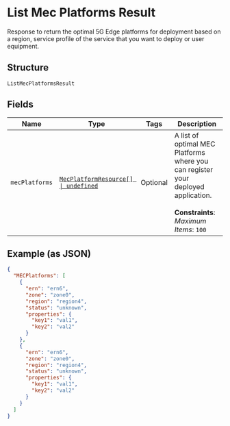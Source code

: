 
# List Mec Platforms Result

Response to return the optimal 5G Edge platforms for deployment based on a region, service profile of the service that you want to deploy or user equipment.

## Structure

`ListMecPlatformsResult`

## Fields

| Name | Type | Tags | Description |
|  --- | --- | --- | --- |
| `mecPlatforms` | [`MecPlatformResource[] \| undefined`](../../doc/models/mec-platform-resource.md) | Optional | A list of optimal MEC Platforms where you can register your deployed application.<br><br>**Constraints**: *Maximum Items*: `100` |

## Example (as JSON)

```json
{
  "MECPlatforms": [
    {
      "ern": "ern6",
      "zone": "zone0",
      "region": "region4",
      "status": "unknown",
      "properties": {
        "key1": "val1",
        "key2": "val2"
      }
    },
    {
      "ern": "ern6",
      "zone": "zone0",
      "region": "region4",
      "status": "unknown",
      "properties": {
        "key1": "val1",
        "key2": "val2"
      }
    }
  ]
}
```

